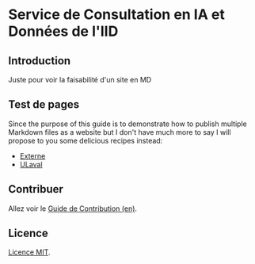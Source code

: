 # Service de Consultation en IA et Données de l'IID

## Introduction

Juste pour voir la faisabilité d'un site en MD

## Test de pages

Since the purpose of this guide is to demonstrate how to publish multiple Markdown files as a website but I don't have much more to say I will propose to you some delicious recipes instead:

* [Externe](./pages/externe.md)
* [ULaval](./pages/ulaval.md)

## Contribuer

Allez voir le [Guide de Contribution (en)](./CONTRIBUTING.md).

## Licence

[Licence MIT](./LICENSE.md).
